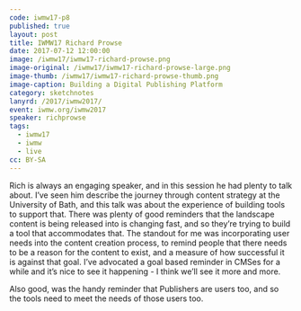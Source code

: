 ```yaml
---
code: iwmw17-p8
published: true
layout: post
title: IWMW17 Richard Prowse
date: 2017-07-12 12:00:00
image: /iwmw17/iwmw17-richard-prowse.png
image-original: /iwmw17/iwmw17-richard-prowse-large.png
image-thumb: /iwmw17/iwmw17-richard-prowse-thumb.png
image-caption: Building a Digital Publishing Platform
category: sketchnotes
lanyrd: /2017/iwmw2017/
event: iwmw.org/iwmw2017
speaker: richprowse
tags:
  - iwmw17
  - iwmw
  - live
cc: BY-SA
---
```


Rich is always an engaging speaker, and in this session he had plenty to talk about.  I’ve seen him describe the journey through content strategy at the University of Bath, and this talk was about the experience of building  tools to support that.  There was plenty of good reminders that the landscape content is being released into is changing fast, and so they’re trying to build a tool that accommodates that. The standout for me was incorporating user needs into the content creation process, to remind people that there needs to be a reason for the content to exist, and a measure of how successful it is against that goal. I’ve advocated  a goal based reminder in CMSes for a while and it’s nice to see it happening - I think we’ll see it more and more.

Also good, was the handy reminder that Publishers are users too, and so the tools need to meet the needs of those users too.
